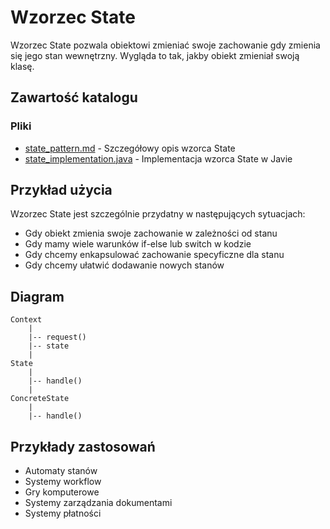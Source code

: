 # Wzorzec State

Wzorzec State pozwala obiektowi zmieniać swoje zachowanie gdy zmienia się jego stan wewnętrzny. Wygląda to tak, jakby obiekt zmieniał swoją klasę.

## Zawartość katalogu

### Pliki

- [state_pattern.md](state_pattern.md) - Szczegółowy opis wzorca State
- [state_implementation.java](state_implementation.java) - Implementacja wzorca State w Javie

## Przykład użycia

Wzorzec State jest szczególnie przydatny w następujących sytuacjach:
- Gdy obiekt zmienia swoje zachowanie w zależności od stanu
- Gdy mamy wiele warunków if-else lub switch w kodzie
- Gdy chcemy enkapsulować zachowanie specyficzne dla stanu
- Gdy chcemy ułatwić dodawanie nowych stanów

## Diagram

```
Context
    |
    |-- request()
    |-- state
    |
State
    |
    |-- handle()
    |
ConcreteState
    |
    |-- handle()
```

## Przykłady zastosowań

- Automaty stanów
- Systemy workflow
- Gry komputerowe
- Systemy zarządzania dokumentami
- Systemy płatności

